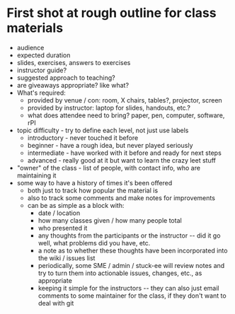 # First shot at rough outline for class materials


* audience
* expected duration
* slides, exercises, answers to exercises
* instructor guide?
* suggested approach to teaching?
* are giveaways appropriate? like what?
* What's required:
    * provided by venue / con: room, X chairs, tables?, projector, screen
    * provided by instructor: laptop for slides, handouts, etc.?
    * what does attendee need to bring? paper, pen, computer, software, rPI
* topic difficulty - try to define each level, not just use labels
    * introductory - never touched it before
    * beginner - have a rough idea, but never played seriously
    * intermediate - have worked with it before and ready for next steps
    * advanced - really good at it but want to learn the crazy leet stuff
* "owner" of the class - list of people, with contact info, who are maintaining it
* some way to have a history of times it's been offered
    * both just to track how popular the material is
    * also to track some comments and make notes for improvements
    * can be as simple as a block with:
        * date / location 
        * how many classes given / how many people total
        * who presented it
        * any thoughts from the participants or the instructor -- did it go well, what problems did you have, etc.
        * a note as to whether these thoughts have been incorporated into the wiki / issues list
        * periodically, some SME / admin / stuck-ee will review notes and try to turn them into actionable issues, changes, etc., as appropriate
        * keeping it simple for the instructors -- they can also just email comments to some maintainer for the class, if they don't want to deal with git
    



